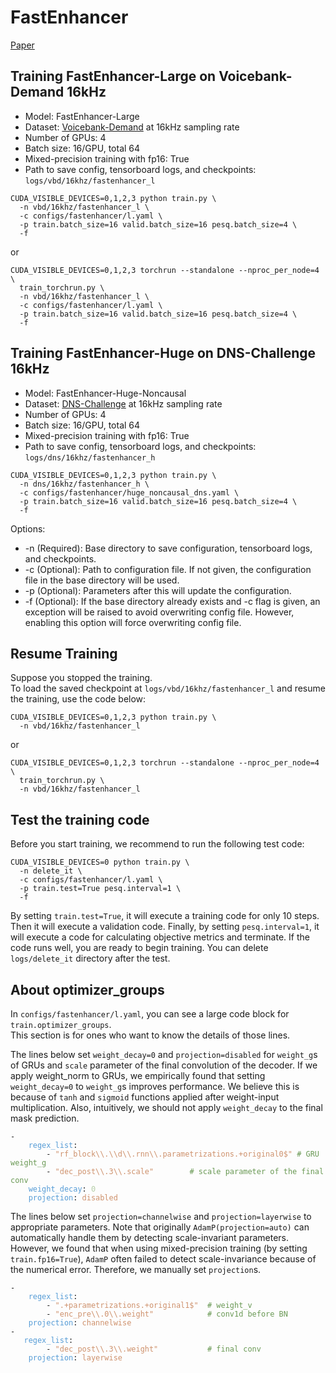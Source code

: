 # FastEnhancer
[Paper]()

## Training FastEnhancer-Large on Voicebank-Demand 16kHz
- Model: FastEnhancer-Large
- Dataset: [Voicebank-Demand](../dataset/voicebank-demand.md) at 16kHz sampling rate
- Number of GPUs: 4
- Batch size: 16/GPU, total 64
- Mixed-precision training with fp16: True
- Path to save config, tensorboard logs, and checkpoints: `logs/vbd/16khz/fastenhancer_l`
<pre><code>CUDA_VISIBLE_DEVICES=0,1,2,3 python train.py \
  -n vbd/16khz/fastenhancer_l \
  -c configs/fastenhancer/l.yaml \
  -p train.batch_size=16 valid.batch_size=16 pesq.batch_size=4 \
  -f</code></pre>
or
<pre><code>CUDA_VISIBLE_DEVICES=0,1,2,3 torchrun --standalone --nproc_per_node=4 \
  train_torchrun.py \
  -n vbd/16khz/fastenhancer_l \
  -c configs/fastenhancer/l.yaml \
  -p train.batch_size=16 valid.batch_size=16 pesq.batch_size=4 \
  -f</code></pre>

## Training FastEnhancer-Huge on DNS-Challenge 16kHz
- Model: FastEnhancer-Huge-Noncausal
- Dataset: [DNS-Challenge](../dataset/dns-challenge.md) at 16kHz sampling rate
- Number of GPUs: 4
- Batch size: 16/GPU, total 64
- Mixed-precision training with fp16: True
- Path to save config, tensorboard logs, and checkpoints: `logs/dns/16khz/fastenhancer_h`
<pre><code>CUDA_VISIBLE_DEVICES=0,1,2,3 python train.py \
  -n dns/16khz/fastenhancer_h \
  -c configs/fastenhancer/huge_noncausal_dns.yaml \
  -p train.batch_size=16 valid.batch_size=16 pesq.batch_size=4 \
  -f</code></pre>

Options:
- -n (Required): Base directory to save configuration, tensorboard logs, and checkpoints.
- -c (Optional): Path to configuration file. If not given, the configuration file in the base directory will be used.
- -p (Optional): Parameters after this will update the configuration.
- -f (Optional): If the base directory already exists and -c flag is given, an exception will be raised to avoid overwriting config file. However, enabling this option will force overwriting config file.

## Resume Training
Suppose you stopped the training.  
To load the saved checkpoint at `logs/vbd/16khz/fastenhancer_l` and resume the training, use the code below:
<pre><code>CUDA_VISIBLE_DEVICES=0,1,2,3 python train.py \
  -n vbd/16khz/fastenhancer_l</code></pre>
or
<pre><code>CUDA_VISIBLE_DEVICES=0,1,2,3 torchrun --standalone --nproc_per_node=4 \
  train_torchrun.py \
  -n vbd/16khz/fastenhancer_l</code></pre>

## Test the training code
Before you start training, we recommend to run the following test code:
<pre><code>CUDA_VISIBLE_DEVICES=0 python train.py \
  -n delete_it \
  -c configs/fastenhancer/l.yaml \
  -p train.test=True pesq.interval=1 \
  -f</code></pre>
By setting `train.test=True`, it will execute a training code for only 10 steps. Then it will execute a validation code. Finally, by setting `pesq.interval=1`, it will execute a code for calculating objective metrics and terminate. If the code runs well, you are ready to begin training. You can delete `logs/delete_it` directory after the test.

## About optimizer_groups
In `configs/fastenhancer/l.yaml`, you can see a large code block for `train.optimizer_groups`.  
This section is for ones who want to know the details of those lines.  

The lines below set `weight_decay=0` and `projection=disabled` for `weight_g`s of GRUs and `scale` parameter of the final convolution of the decoder. If we apply weight_norm to GRUs, we empirically found that setting `weight_decay=0` to `weight_g`s improves performance. We believe this is because of `tanh` and `sigmoid` functions applied after weight-input multiplication. Also, intuitively, we should not apply `weight_decay` to the final mask prediction.
<pre><code>-
    <span style="color: #569CD6">regex_list</span>:
        - <span style="color: #CE916C">"rf_block\\.\\d\\.rnn\\.parametrizations.+original0$"</span> <span style="color: #6A9955"># GRU weight_g</span>
        - <span style="color: #CE916C">"dec_post\\.3\\.scale"</span>        <span style="color: #6A9955"># scale parameter of the final conv</span>
    <span style="color: #569CD6">weight_decay</span>: <span style="color: #B5CEA8">0</span>
    <span style="color: #569CD6">projection</span>: <span style="color: #CE916C">disabled</span></code></pre>


The lines below set `projection=channelwise` and `projection=layerwise` to appropriate parameters. Note that originally `AdamP(projection=auto)` can automatically handle them by detecting scale-invariant parameters. However, we found that when using mixed-precision training (by setting `train.fp16=True`), `AdamP` often failed to detect scale-invariance because of the numerical error. Therefore, we manually set `projection`s.
<pre><code>-
<span style="color: #569CD6">    regex_list</span>:
        - <span style="color: #CE916C">".+parametrizations.+original1$"</span>  <span style="color: #6A9955"># weight_v</span>
        - <span style="color: #CE916C">"enc_pre\\.0\\.weight"</span>            <span style="color: #6A9955"># conv1d before BN</span>
    <span style="color: #569CD6">projection</span>: <span style="color: #CE916C">channelwise</span>
-
<span style="color: #569CD6">   regex_list</span>:
        - <span style="color: #CE916C">"dec_post\\.3\\.weight"</span>           <span style="color: #6A9955"># final conv</span>
    <span style="color: #569CD6">projection</span>: <span style="color: #CE916C">layerwise</span></code></pre>
